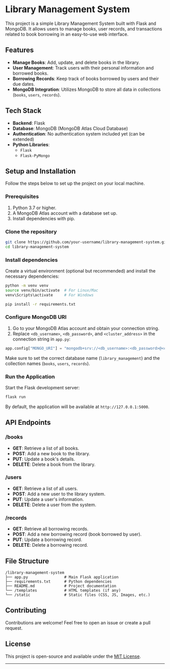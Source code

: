 # Library Management System

This project is a simple Library Management System built with Flask and MongoDB. It allows users to manage books, user records, and transactions related to book borrowing in an easy-to-use web interface.

## Features

- **Manage Books**: Add, update, and delete books in the library.
- **User Management**: Track users with their personal information and borrowed books.
- **Borrowing Records**: Keep track of books borrowed by users and their due dates.
- **MongoDB Integration**: Utilizes MongoDB to store all data in collections (`books`, `users`, `records`).

## Tech Stack

- **Backend**: Flask
- **Database**: MongoDB (MongoDB Atlas Cloud Database)
- **Authentication**: No authentication system included yet (can be extended)
- **Python Libraries**:
  - `Flask`
  - `Flask-PyMongo`

## Setup and Installation

Follow the steps below to set up the project on your local machine.

### Prerequisites

1. Python 3.7 or higher.
2. A MongoDB Atlas account with a database set up.
3. Install dependencies with pip.

### Clone the repository

```bash
git clone https://github.com/your-username/library-management-system.git
cd library-management-system
```

### Install dependencies

Create a virtual environment (optional but recommended) and install the necessary dependencies:

```bash
python -m venv venv
source venv/bin/activate  # For Linux/Mac
venv\Scripts\activate     # For Windows

pip install -r requirements.txt
```

### Configure MongoDB URI

1. Go to your MongoDB Atlas account and obtain your connection string.
2. Replace `<db_username>`, `<db_password>`, and `<cluster_address>` in the connection string in `app.py`:

```python
app.config["MONGO_URI"] = "mongodb+srv://<db_username>:<db_password>@<cluster_address>/<database_name>?retryWrites=true&w=majority"
```

Make sure to set the correct database name (`library_management`) and the collection names (`books`, `users`, `records`).

### Run the Application

Start the Flask development server:

```bash
flask run
```

By default, the application will be available at `http://127.0.0.1:5000`.

## API Endpoints

### /books
- **GET**: Retrieve a list of all books.
- **POST**: Add a new book to the library.
- **PUT**: Update a book's details.
- **DELETE**: Delete a book from the library.

### /users
- **GET**: Retrieve a list of all users.
- **POST**: Add a new user to the library system.
- **PUT**: Update a user's information.
- **DELETE**: Delete a user from the system.

### /records
- **GET**: Retrieve all borrowing records.
- **POST**: Add a new borrowing record (book borrowed by user).
- **PUT**: Update a borrowing record.
- **DELETE**: Delete a borrowing record.

## File Structure

```
/library-management-system
├── app.py                # Main Flask application
├── requirements.txt      # Python dependencies
├── README.md             # Project documentation
└── /templates            # HTML templates (if any)
└── /static               # Static files (CSS, JS, Images, etc.)
```

## Contributing

Contributions are welcome! Feel free to open an issue or create a pull request.

## License

This project is open-source and available under the [MIT License](LICENSE).

---